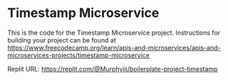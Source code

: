 # Timestamp Microservice

This is the code for the Timestamp Microservice project. Instructions for building your project can be found at https://www.freecodecamp.org/learn/apis-and-microservices/apis-and-microservices-projects/timestamp-microservice

Replit URL: https://replit.com/@Murphyiii/boilerplate-project-timestamp